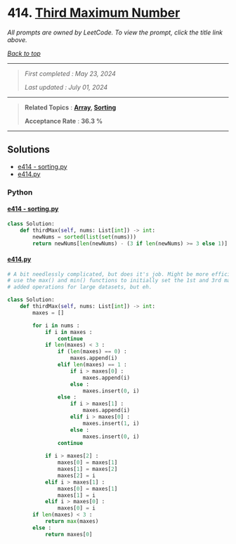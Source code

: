# 414. [Third Maximum Number](<https://leetcode.com/problems/third-maximum-number>)

*All prompts are owned by LeetCode. To view the prompt, click the title link above.*

*[Back to top](<../README.md>)*

------

> *First completed : May 23, 2024*
>
> *Last updated : July 01, 2024*

------

> **Related Topics** : **[Array](<by_topic/Array.md>), [Sorting](<by_topic/Sorting.md>)**
>
> **Acceptance Rate** : **36.3 %**

------

## Solutions

- [e414 - sorting.py](<../my-submissions/e414 - sorting.py>)
- [e414.py](<../my-submissions/e414.py>)
### Python
#### [e414 - sorting.py](<../my-submissions/e414 - sorting.py>)
```Python
class Solution:
    def thirdMax(self, nums: List[int]) -> int:
        newNums = sorted(list(set(nums)))
        return newNums[len(newNums) - (3 if len(newNums) >= 3 else 1)]
```

#### [e414.py](<../my-submissions/e414.py>)
```Python
# A bit needlessly complicated, but does it's job. Might be more efficient just to
# use the max() and min() functions to initially set the 1st and 3rd maxes given the
# added operations for large datasets, but eh.

class Solution:
    def thirdMax(self, nums: List[int]) -> int:
        maxes = []

        for i in nums :
            if i in maxes :
                continue
            if len(maxes) < 3 :
                if (len(maxes) == 0) :
                    maxes.append(i)
                elif len(maxes) == 1 :
                    if i > maxes[0] :
                        maxes.append(i)
                    else :
                        maxes.insert(0, i)
                else :
                    if i > maxes[1] :
                        maxes.append(i)
                    elif i > maxes[0] :
                        maxes.insert(1, i)
                    else :
                        maxes.insert(0, i)
                continue
            
            if i > maxes[2] :
                maxes[0] = maxes[1]
                maxes[1] = maxes[2]
                maxes[2] = i
            elif i > maxes[1] :
                maxes[0] = maxes[1]
                maxes[1] = i
            elif i > maxes[0] :
                maxes[0] = i
        if len(maxes) < 3 :
            return max(maxes)
        else :
            return maxes[0]
```

